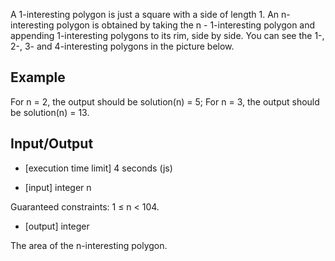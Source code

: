 A 1-interesting polygon is just a square with a side of length 1. An n-interesting polygon is obtained by taking the n - 1-interesting polygon and appending 1-interesting polygons to its rim, side by side. You can see the 1-, 2-, 3- and 4-interesting polygons in the picture below.

## Example

For n = 2, the output should be
solution(n) = 5;
For n = 3, the output should be
solution(n) = 13.

## Input/Output

* [execution time limit] 4 seconds (js)

* [input] integer n

 Guaranteed constraints: 1 ≤ n < 104.

* [output] integer

The area of the n-interesting polygon.
